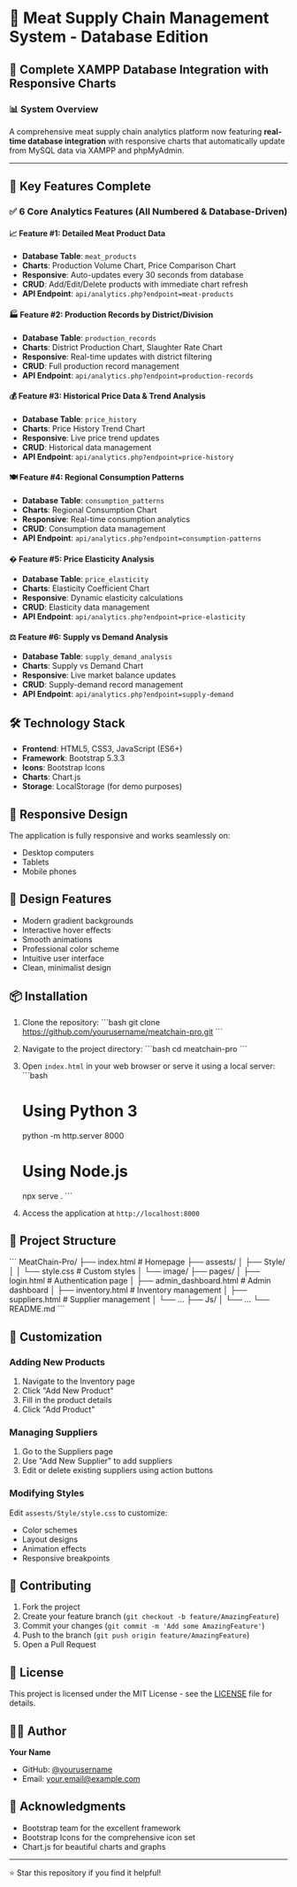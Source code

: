 # 🥩 Meat Supply Chain Management System - Database Edition

## 🎯 Complete XAMPP Database Integration with Responsive Charts

### 📊 System Overview
A comprehensive meat supply chain analytics platform now featuring **real-time database integration** with responsive charts that automatically update from MySQL data via XAMPP and phpMyAdmin.

---

## 🚀 Key Features Complete

### ✅ 6 Core Analytics Features (All Numbered & Database-Driven)

#### 📈 **Feature #1: Detailed Meat Product Data**
- **Database Table**: `meat_products`
- **Charts**: Production Volume Chart, Price Comparison Chart
- **Responsive**: Auto-updates every 30 seconds from database
- **CRUD**: Add/Edit/Delete products with immediate chart refresh
- **API Endpoint**: `api/analytics.php?endpoint=meat-products`

#### 🏭 **Feature #2: Production Records by District/Division** 
- **Database Table**: `production_records`
- **Charts**: District Production Chart, Slaughter Rate Chart
- **Responsive**: Real-time updates with district filtering
- **CRUD**: Full production record management
- **API Endpoint**: `api/analytics.php?endpoint=production-records`

#### 💰 **Feature #3: Historical Price Data & Trend Analysis**
- **Database Table**: `price_history` 
- **Charts**: Price History Trend Chart
- **Responsive**: Live price trend updates
- **CRUD**: Historical data management
- **API Endpoint**: `api/analytics.php?endpoint=price-history`

#### 🍽️ **Feature #4: Regional Consumption Patterns**
- **Database Table**: `consumption_patterns`
- **Charts**: Regional Consumption Chart
- **Responsive**: Real-time consumption analytics
- **CRUD**: Consumption data management
- **API Endpoint**: `api/analytics.php?endpoint=consumption-patterns`

#### � **Feature #5: Price Elasticity Analysis**
- **Database Table**: `price_elasticity`
- **Charts**: Elasticity Coefficient Chart
- **Responsive**: Dynamic elasticity calculations
- **CRUD**: Elasticity data management
- **API Endpoint**: `api/analytics.php?endpoint=price-elasticity`

#### ⚖️ **Feature #6: Supply vs Demand Analysis**
- **Database Table**: `supply_demand_analysis`
- **Charts**: Supply vs Demand Chart
- **Responsive**: Live market balance updates
- **CRUD**: Supply-demand record management
- **API Endpoint**: `api/analytics.php?endpoint=supply-demand`

## 🛠️ Technology Stack

- **Frontend**: HTML5, CSS3, JavaScript (ES6+)
- **Framework**: Bootstrap 5.3.3
- **Icons**: Bootstrap Icons
- **Charts**: Chart.js
- **Storage**: LocalStorage (for demo purposes)

## 📱 Responsive Design

The application is fully responsive and works seamlessly on:
- Desktop computers
- Tablets
- Mobile phones

## 🎨 Design Features

- Modern gradient backgrounds
- Interactive hover effects
- Smooth animations
- Professional color scheme
- Intuitive user interface
- Clean, minimalist design

## 📦 Installation

1. Clone the repository:
   \`\`\`bash
   git clone https://github.com/yourusername/meatchain-pro.git
   \`\`\`

2. Navigate to the project directory:
   \`\`\`bash
   cd meatchain-pro
   \`\`\`

3. Open `index.html` in your web browser or serve it using a local server:
   \`\`\`bash
   # Using Python 3
   python -m http.server 8000
   
   # Using Node.js
   npx serve .
   \`\`\`

4. Access the application at `http://localhost:8000`

## 📁 Project Structure

\`\`\`
MeatChain-Pro/
├── index.html                 # Homepage
├── assests/
│   ├── Style/
│   │   └── style.css         # Custom styles
│   └── image/
├── pages/
│   ├── login.html            # Authentication page
│   ├── admin_dashboard.html  # Admin dashboard
│   ├── inventory.html        # Inventory management
│   ├── suppliers.html        # Supplier management
│   └── ...
├── Js/
│   └── ...
└── README.md
\`\`\`

## 🔧 Customization

### Adding New Products
1. Navigate to the Inventory page
2. Click "Add New Product"
3. Fill in the product details
4. Click "Add Product"

### Managing Suppliers
1. Go to the Suppliers page
2. Use "Add New Supplier" to add suppliers
3. Edit or delete existing suppliers using action buttons

### Modifying Styles
Edit `assests/Style/style.css` to customize:
- Color schemes
- Layout designs
- Animation effects
- Responsive breakpoints

## 🤝 Contributing

1. Fork the project
2. Create your feature branch (`git checkout -b feature/AmazingFeature`)
3. Commit your changes (`git commit -m 'Add some AmazingFeature'`)
4. Push to the branch (`git push origin feature/AmazingFeature`)
5. Open a Pull Request

## 📄 License

This project is licensed under the MIT License - see the [LICENSE](LICENSE) file for details.

## 👨‍💻 Author

**Your Name**
- GitHub: [@yourusername](https://github.com/yourusername)
- Email: your.email@example.com

## 🙏 Acknowledgments

- Bootstrap team for the excellent framework
- Bootstrap Icons for the comprehensive icon set
- Chart.js for beautiful charts and graphs

---

⭐ Star this repository if you find it helpful!
